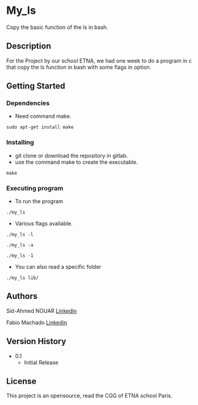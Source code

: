 # My_ls

Copy the basic function of the ls in bash.

## Description

For the Project by our school ETNA, we had one week to do a program in c that copy the ls function in bash with some flags in option.

## Getting Started

### Dependencies

* Need command make. 
```
sudo apt-get install make
```

### Installing

* git clone or download the repository in gitlab.
* use the command make to create the executable.
```
make
```

### Executing program

* To run the program
```
./my_ls
```
* Various flags available.
```
./my_ls -l
```
```
./my_ls -a
```
```
./my_ls -1
```

* You can also read a specific folder
```
./my_ls lib/
```

## Authors

Sid-Ahmed NOUAR  [Linkedin](https://www.linkedin.com/in/sid-ahmed-nouar-4347b5159/)

Fabio Machado   [Linkedin](https://www.linkedin.com/in/fabio-aires-machado/)

## Version History

* 0.1
    * Initial Release

## License

This project is an opensource, read the CGG of ETNA school Paris.

